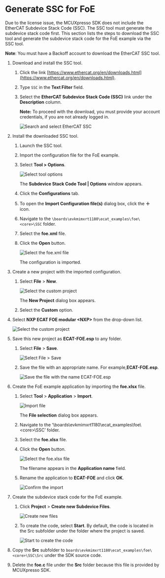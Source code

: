 # Generate SSC for FoE

Due to the license issue, the MCUXpresso SDK does not include the EtherCAT Subdevice Stack Code \(SSC\). The SSC tool must generate the subdevice stack code first. This section lists the steps to download the SSC tool and generate the subdevice stack code for the FoE example via the SSC tool.

**Note**: You must have a Backoff account to download the EtherCAT SSC tool.

1.  Download and install the SSC tool.
    1.  Click the link [https://www.ethercat.org/en/downloads.html](https://www.ethercat.org/en/downloads.html).
    2.  Type `SSC` in the **Text Filter** field.
    3.  Select the **EtherCAT Subdevice Stack Code \(SSC\)** link under the **Description** column.

        **Note:** To proceed with the download, you must provide your account credentials, if you are not already logged in.

        ![](../images/image7.png "Search and select EtherCAT SSC")

2.  Install the downloaded SSC tool.
    1.  Launch the SSC tool.
    2.  Import the configuration file for the FoE example.
    3.  Select **Tool \> Options**.

        ![](../images/image8.png "Select tool options")

        The **Subdevice Stack Code Tool \| Options** window appears.

    4.  Click the **Configurations** tab.
    5.  To open the **Import Configuration file\(s\)** dialog box, click the **＋** icon.
    6.  Navigate to the `\boards\evkmimxrt1180\ecat_examples\foe\<core>\SSC` folder.
    7.  Select the **foe.xml** file.
    8.  Click the **Open** button.

        ![](../images/image9.png "Select the foe.xml file")

        The configuration is imported.

3.  Create a new project with the imported configuration.
    1.  Select **File** \> **New**.

        ![](../images/image10.png "Select the custom project")

        The **New Project** dialog box appears.

    2.  Select the **Custom** option.
4.  Select **NXP ECAT FOE modular <NXP\>** from the drop-down list.

    ![](../images/image11.png "Select the custom project")

5.  Save this new project as **ECAT-FOE.esp** to any folder.
    1.  Select **File** \> **Save**.

        ![](../images/image12.png "Select File > Save")

    2.  Save the file with an appropriate name. For example,**ECAT-FOE.esp**.

        ![](../images/image13.png "Save the file with the name ECAT-FOE.esp")

6.  Create the FoE example application by importing the **foe.xlsx** file.
    1.  Select **Tool** \> **Application** \> **Import**.

        ![](../images/image14.png "Import file")

        The **File selection** dialog box appears.

    2.  Navigate to the ‘\\boards\\evkmimxrt1180\\ecat\_examples\\foe\\<core\>\\SSC’ folder.
    3.  Select the **foe.xlsx** file.
    4.  Click the **Open** button.

        ![](../images/image15.png "Select the foe.xlsx file")

        The filename appears in the **Application name** field.

    5.  Rename the application to **ECAT-FOE** and click **OK**.

        ![](../images/image16.png "Confirm the import")

7.  Create the subdevice stack code for the FoE example.
    1.  Click **Project** \> **Create new Subdevice Files**.

        ![](../images/image17.png "Create new files")

    2.  To create the code, select **Start**. By default, the code is located in the Src subfolder under the folder where the project is saved.

        ![](../images/image18.png "Start to create the code")

8.  Copy the **Src** subfolder to `boards\evkmimxrt1180\ecat_examples\foe\<core>\SSC\Src` under the SDK source code.
9.  Delete the **foe.c** file under the **Src** folder because this file is provided by MCUXpresso SDK.

